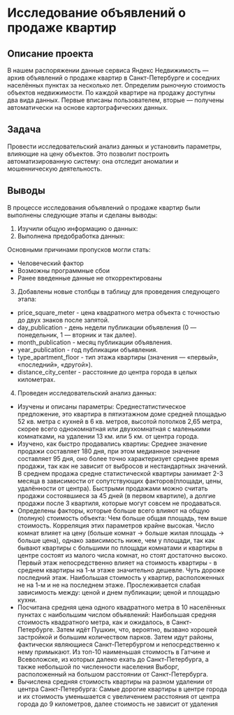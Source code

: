 # Исследование объявлений о продаже квартир

## Описание проекта 
В нашем распоряжении данные сервиса Яндекс Недвижимость — архив объявлений о продаже квартир в Санкт-Петербурге и соседних населённых пунктах за несколько лет. Определим рыночную стоимость объектов недвижимости. 
По каждой квартире на продажу доступны два вида данных. Первые вписаны пользователем, вторые — получены автоматически на основе картографических данных. 

## Задача 
Провести исследовательский анализ данных и установить параметры, влияющие на цену объектов. Это позволит построить автоматизированную систему: она отследит аномалии и мошенническую деятельность. 

## Выводы 

В процессе исследования объявлений о продаже квартир были выполнены следующие этапы и сделаны выводы:

1) Изучили общую информацию о данных:
2) Выполнена предобработка данных:

Основными причинами пропусков могли стать:
- Человеческий фактор
- Возможны программные сбои
- Ранее введенные данные не откорректированы

3) Добавлены новые столбцы в таблицу для проведения следующего этапа:

- price_square_meter - цена квадратного метра объекта с точностью до двух знаков после запятой.
- day_publication - день недели публикации объявления (0 — понедельник, 1 — вторник и так далее).
- month_publication - месяц публикации объявления.
- year_publication - год публикации объявления.
- type_apartment_floor - тип этажа квартиры (значения — «первый», «последний», «другой»).
- distance_city_center - расстояние до центра города в целых километрах.
4) Проведен исследовательский анализ данных:

- Изучены и описаны параметры:
Среднестатистическое предложение, это квартира в пятиэтажном доме средней площадью 52 кв. метра с кухней в 6 кв. метров, высотой потолков 2,65 метра, скорее всего однокомнатная или двухкомнатная с маленькими комнатками, на удалении 13 км. или 5 км. от центра города.
- Изучено, как быстро продавались квартиы:
Среднее значение продажи составляет 180 дня, при этом медианное значение составляет 95 дня, оно более точно характеризует среднее время продажи, так как не зависит от выбросов и нестандартных значений.
В среднем продажа средне статистической квартиры занимает 2-3 месяца в зависимости от сопутствующих факторов(площади, цены, удалённости от центра).
Быстрыми продажами можно считать продажи состоявшиеся за 45 дней (в первом квартиле), а долгие продажи после 3 квартиля, которые могут совсем не продаваться.
- Определены факторы, которые больше всего влияют на общую (полную) стоимость объекта:
Чем больше общая площадь, тем выше стоимость. Корреляция этих параметров крайне высокая.
Число комнат влияет на цену (больше комнат -> больше жилая площадь -> больше цена), однако зависимость ниже, чем у площади, так как бывают квартиры с большими по площади комнатами и квартиры в центре состоят из малого числа комнат, но стоят достаточно высоко.
Первый этаж непосредственно влияет на стоимость квартиры - в среднем квартиры на 1-м этаже значительно дешевле. Чуть дороже последний этаж. Наибольшая стоимость у квартир, расположенных не на 1-м и не на последнем этаже.
Прослеживается слабая зависимость между: ценой и днем публикации; ценой и площадью кухни.
- Посчитана средняя цена одного квадратного метра в 10 населённых пунктах с наибольшим числом объявлений: 
Наибольшая средняя стоимость квадратного метра, как и ожидалось, в Санкт-Петербурге. Затем идёт Пушкин, что, вероятно, вызвано хорошей застройкой и большим количеством парков. Затем идут районы, фактически являющиеся Санкт-Петербургом и непосредственно к нему примыкают. Из топ-10 наименьшая стоимость в Гатчине и Всеволожске, из которых далеко ехать до Санкт-Петербурга, а также небольшой по численности населения Выборг, расположенный на большом расстоянии от Санкт-Петербурга.
- Вычислена средняя стоимость квартиры на разном удалении от центра Санкт-Петербурга:
Самые дорогие квартиры в центре города и их стоимость уменьшается c увеличением расстояния от центра города до 9 километров, далее стоимость не зависит от удаления
